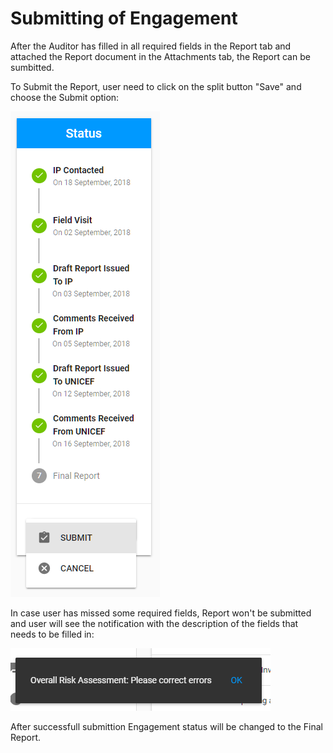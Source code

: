 # Submitting of Engagement

After the Auditor has filled in all required fields in the Report tab and attached the Report document in the Attachments tab, the Report can be sumbitted.

To Submit the Report, user need to click on the split button "Save" and choose the Submit option:

![Submit the Report](../../.gitbook/assets/2018-09-18_1616.png)

In case user has missed some required fields, Report won't be submitted and user will see the notification with the description of the fields that needs to be filled in:

![Notification example](../../.gitbook/assets/2018-09-18_1619.png)

After successfull submittion Engagement status will be changed to the Final Report. 

